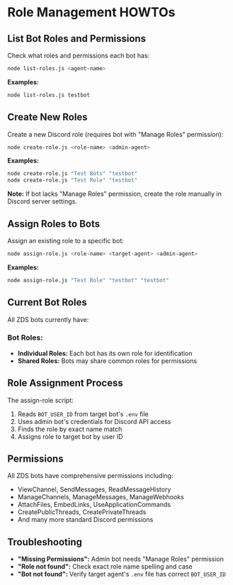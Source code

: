 # Role Management HOWTOs

## List Bot Roles and Permissions

Check what roles and permissions each bot has:

```bash
node list-roles.js <agent-name>
```

**Examples:**
```bash
node list-roles.js testbot
```

## Create New Roles

Create a new Discord role (requires bot with "Manage Roles" permission):

```bash
node create-role.js <role-name> <admin-agent>
```

**Examples:**
```bash
node create-role.js "Test Bots" "testbot"
node create-role.js "Test Role" "testbot"
```

**Note:** If bot lacks "Manage Roles" permission, create the role manually in Discord server settings.

## Assign Roles to Bots

Assign an existing role to a specific bot:

```bash
node assign-role.js <role-name> <target-agent> <admin-agent>
```

**Examples:**
```bash
node assign-role.js "Test Role" "testbot" "testbot"
```

## Current Bot Roles

All ZDS bots currently have:

### Bot Roles:
- **Individual Roles:** Each bot has its own role for identification
- **Shared Roles:** Bots may share common roles for permissions

## Role Assignment Process

The assign-role script:
1. Reads `BOT_USER_ID` from target bot's `.env` file
2. Uses admin bot's credentials for Discord API access
3. Finds the role by exact name match
4. Assigns role to target bot by user ID

## Permissions

All ZDS bots have comprehensive permissions including:
- ViewChannel, SendMessages, ReadMessageHistory
- ManageChannels, ManageMessages, ManageWebhooks
- AttachFiles, EmbedLinks, UseApplicationCommands
- CreatePublicThreads, CreatePrivateThreads
- And many more standard Discord permissions

## Troubleshooting

- **"Missing Permissions":** Admin bot needs "Manage Roles" permission
- **"Role not found":** Check exact role name spelling and case
- **"Bot not found":** Verify target agent's `.env` file has correct `BOT_USER_ID`